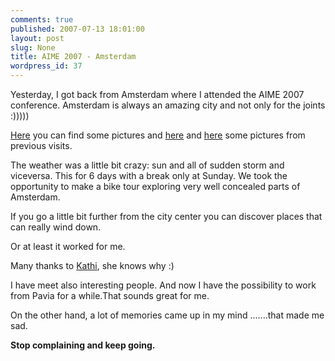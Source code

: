 ```yaml
---
comments: true
published: 2007-07-13 18:01:00
layout: post
slug: None
title: AIME 2007 - Amsterdam
wordpress_id: 37
---
```


Yesterday, I got back from Amsterdam where I attended the AIME 2007
conference.
Amsterdam is always an amazing city and not only for the joints :)))))





[Here](http://basetta.pupazzo.org/gallery/v/20070706AIMEAmsterdam/) you can find some pictures and [here](http://basetta.pupazzo.org/gallery/v/2006/20060906Amsterdam/) and [here](http://basetta.pupazzo.org/gallery/v/2003/Settembre-2003-Amsterdam-Bruxelles/) some pictures from previous
visits.




The weather was a little bit crazy: sun and all of sudden storm and
viceversa.
This for 6 days with a break only at Sunday. We took the opportunity
to make a bike tour exploring very well concealed parts of Amsterdam.





If you go a little bit further from the city center you can discover
places that can really wind down.




Or at least it worked for me.





Many thanks to [Kathi](http://ieg.ifs.tuwien.ac.at/~kaiser/), she knows why :)





I have meet also interesting people. And now I have the possibility
to work from Pavia for a while.That sounds great for me.





On the other hand, a lot of memories came up in my mind .......that
made me sad.





**Stop complaining and keep going.**
